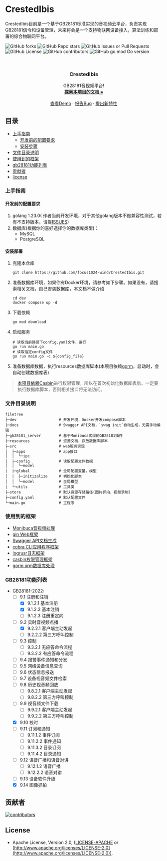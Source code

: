 # CrestedIbis

CrestedIbis目前是一个基于GB28181标准实现的音视频云平台，负责实现GB28181信令和设备管理，未来将会是一个支持物联网设备接入，算法训练和部署的综合物联网平台。

![GitHub forks](https://img.shields.io/github/forks/focus1024-wind/CrestedIbis)
![GitHub Repo stars](https://img.shields.io/github/stars/focus1024-wind/CrestedIbis)
![GitHub Issues or Pull Requests](https://img.shields.io/github/issues/focus1024-wind/CrestedIbis)
![GitHub License](https://img.shields.io/github/license/focus1024-wind/CrestedIbis)
![GitHub contributors](https://img.shields.io/github/contributors-anon/focus1024-wind/CrestedIbis)
![GitHub go.mod Go version](https://img.shields.io/github/go-mod/go-version/focus1024-wind/CrestedIbis)

<br />


<div align="center">
<h3 align="center">CrestedIbis</h3>
  <p align="center">
    GB28181音视频平台!
    <br />
    <a href="https://github.com/focus1024-wind/CrestedIbis"><strong>探索本项目的文档 »</strong></a>
    <br />
    <br />
    <a href="https://github.com/focus1024-wind/CrestedIbis">查看Demo</a>
    ·
    <a href="https://github.com/focus1024-wind/CrestedIbis/issues">报告Bug</a>
    ·
    <a href="https://github.com/focus1024-wind/CrestedIbis/issues">提出新特性</a>
  </p>
</div>

## 目录

- [上手指南](#上手指南)
    - [开发前的配置要求](#开发前的配置要求)
    - [安装步骤](#安装部署)
- [文件目录说明](#文件目录说明)
- [使用到的框架](#使用到的框架)
- [gb28181功能列表](#gb28181功能列表)
- [贡献者](#贡献者)
- [license](#license)

### 上手指南

#### 开发前的配置要求

1. golang 1.23.0(
   作者当前开发环境，对于其他golang版本不做兼容性测试，若有不支持版本，请提[ISSUES](https://github.com/focus1024-wind/CrestedIbis/issues))
2. 数据库(根据你的喜好选择你的数据库类型)：
    - MySQL
    - PostgreSQL

#### 安装部署

1. 克隆本仓库
    ```shell
    git clone https://github.com/focus1024-wind/CrestedIbis.git
    ```
2. 准备数据库环境，如果你有Docker环境，请参考如下步骤。如果没有，请搜索相关文档，自己安装数据库，本文档不做介绍
    ```shell
    cd dev
    docker compose up -d
    ```
3. 下载依赖
    ```shell
    go mod download
    ```
4. 启动服务
    ```shell
    # 读取当前路径下config.yaml文件，运行
    go run main.go
    # 读取指定config文件
    go run main.go -c ${config_file}
    ```
5. 准备数据库数据，执行resources数据库脚本(本项目依赖[gorm](https://github.com/go-gorm/gorm)，启动时，会自动创建数据库表)

> [本项目依赖Casbin](https://github.com/casbin/casbin)进行权限管理，所以在首次初始化数据库表后，一定要执行数据库脚本，否则相关接口将无法访问。

### 文件目录说明

```
filetree
├─dev                   # 开发环境，Docker开发compose脚本
├─docs                  # Swagger API文档，`swag init`自动生成，无需手动编辑
├─gb28181_server        # 基于Monibuca实现的GB28181插件
├─resources             # 资源文档，存放数据库脚本
├─src                   # web服务实现
│  ├─apps               # app接口
│  │  └─ipc
│  ├─config             # 读取配置文件数据
│  │  └─model
│  ├─global             # 全局配置变量，模型
│  │  ├─initizalize     # 初始化脚本
│  │  └─model           # 全局模型
│  └─utils              # 工具类
├─store                 # 默认资源存储路径(图片抓拍，视频录制)
├─config.yaml           # 默认配置文件
└─main.go               # 主程序
```

### 使用到的框架

- [Monibuca音视频处理](https://github.com/Monibuca)
- [gin Web框架](https://github.com/gin-gonic/gin)
- [Swagger API文档生成](https://github.com/swaggo/gin-swagger)
- [cobra CLI应用程序框架](https://github.com/spf13/cobra)
- [logrusr日志框架](https://github.com/sirupsen/logrus)
- [casbin权限管理框架](https://github.com/casbin/casbin)
- [gorm orm数据库处理](https://github.com/go-gorm/gorm)

### GB28181功能列表

- GB28181-2022:
    - [ ] 9.1 注册和注销
        - [x] 9.1.2.1 基本注册
        - [x] 9.1.2.2 基本注销
        - [ ] 9.1.2.3 注册重定向
    - [ ] 9.2 实时音视频点播
        - [x] 9.2.2.1 客户端主动发起
        - [ ] 9.2.2.2 第三方呼叫控制
    - [ ] 9.3 控制
        - [ ] 9.3.2.1 无应答命令流程
        - [ ] 9.3.2.2 有应答命令流程
    - [ ] 9.4 报警事件通知和分发
    - [ ] 9.5 网络设备信息查询
    - [ ] 9.6 状态信息报送
    - [ ] 9.7 设备视音频文件检索
    - [ ] 9.8 历史视音频回放
        - [ ] 9.8.2.1 客户端主动发起
        - [ ] 9.8.2.2 第三方呼叫控制
    - [ ] 9.9 视音频文件下载
        - [ ] 9.9.2.1 客户端主动发起
        - [ ] 9.9.2.2 第三方呼叫控制
    - [x] 9.10 校时
    - [ ] 9.11 订阅和通知
        - [ ] 9.11.1.2 事件订阅
        - [ ] 9.11.2.2 事件通知
        - [ ] 9.11.3.2 目录订阅
        - [ ] 9.11.4.2 目录通知
    - [ ] 9.12 语音广播和语音对讲
        - [ ] 9.12.1.2 语音广播
        - [ ] 9.12.2.2 语音对讲
    - [ ] 9.13 设备软件升级
    - [x] 9.14 图像抓拍

## 贡献者

<a href="https://github.com/focus1024-wind/CrestedIbis/graphs/contributors">
  <img src="https://contrib.rocks/image?repo=focus1024-wind/CrestedIbis"  alt="contributors"/>
</a>

## License

- Apache License, Version 2.0, ([LICENSE-APACHE](LICENSE-APACHE)
  or [http://www.apache.org/licenses/LICENSE-2.0](http://www.apache.org/licenses/LICENSE-2.0)).